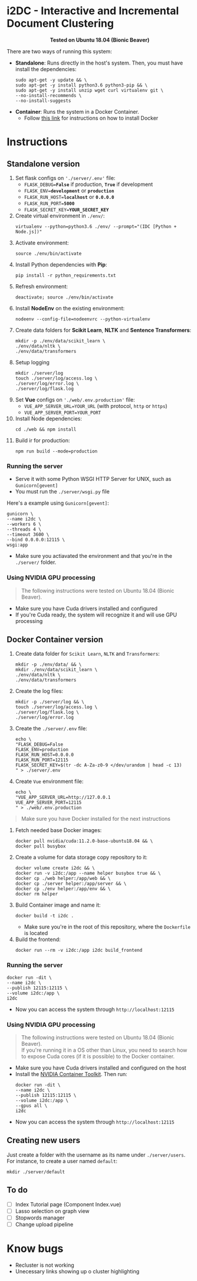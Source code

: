 # i2DC - Interactive and Incremental Document Clustering

<center>
  <strong>Tested on Ubuntu 18.04 (Bionic Beaver)</strong>
  <br/>
</center>

There are two ways of running this system:

* **Standalone**: Runs directly in the host's system. Then, you must have install the dependencies:
    ```shell
    sudo apt-get -y update && \
    sudo apt-get -y install python3.6 python3-pip && \
    sudo apt-get -y install unzip wget curl virtualenv git \
    --no-install-recommends \
    --no-install-suggests
    ```
* **Container**: Runs the system in a Docker Container.
  * Follow [this link](https://docs.docker.com/get-docker/) for instructions on how to install Docker

# Instructions

## Standalone version

1. Set flask configs on `'./server/.env'` file:
    * `FLASK_DEBUG=`**`False`** if production, **`True`** if development
    * `FLASK_ENV=`**`development`**   or **`production`**
    * `FLASK_RUN_HOST=`**`localhost`** or **`0.0.0.0`**
    * `FLASK_RUN_PORT=`**`5000`**
    * `FLASK_SECRET_KEY=`**`YOUR_SECRET_KEY`**
2. Create virtual environment in `./env/`:
    ```shell
    virtualenv --python=python3.6 ./env/ --prompt="(IDC [Python + Node.js])"
    ```
3. Activate environment: 
    ```shell
    source ./env/bin/activate
    ```
4. Install Python dependencies with **Pip**:
    ```shell
    pip install -r python_requirements.txt
    ```
5. Refresh environment:
    ```shell
    deactivate; source ./env/bin/activate
    ```
6. Install **NodeEnv** on the existing environment:
    ```shell
    nodeenv --config-file=nodeenvrc --python-virtualenv
    ```
7. Create data folders for **Scikit Learn**, **NLTK** and **Sentence Transformers**:
    ```shell
    mkdir -p ./env/data/scikit_learn \
    ./env/data/nltk \
    ./env/data/transformers
    ```
8.  Setup logging
    ```shell
    mkdir ./server/log
    touch ./server/log/access.log \
    ./server/log/error.log \
    ./server/log/flask.log
    ```
9. Set **Vue** configs on `'./web/.env.production'` file:
    * `VUE_APP_SERVER_URL=YOUR_URL` (with protocol, `http` or `https`)
    * `VUE_APP_SERVER_PORT=YOUR_PORT`
10. Install Node dependencies:
    ```shell
    cd ./web && npm install
    ```
11. Build ir for production:
    ```shell
    npm run build --mode=production
    ```

### Running the server

* Serve it with some Python WSGI HTTP Server for UNIX, such as `Gunicorn[gevent]`
* You must run the `./server/wsgi.py` file

Here's a example using `Gunicorn[gevent]`:
```shell
gunicorn \
--name i2dc \
--workers 6 \
--threads 4 \
--timeout 3600 \
--bind 0.0.0.0:12115 \
wsgi:app
```
* Make sure you actiavated the environment and that you're in the `./server/` folder.

### Using NVIDIA GPU processing

> The following instructions were tested on Ubuntu 18.04 (Bionic Beaver).

* Make sure you have Cuda drivers installed and configured
* If you're Cuda ready, the system will recognize it and will use GPU processing

## Docker Container version

1. Create data folder for `Scikit Learn`, `NLTK` and `Transformers`:
    ```shell
    mkdir -p ./env/data/ && \
    mkdir ./env/data/scikit_learn \
    ./env/data/nltk \
    ./env/data/transformers
    ```
2. Create the log files:
    ```
    mkdir -p ./server/log && \
    touch ./server/log/access.log \
    ./server/log/flask.log \
    ./server/log/error.log
    ```
3. Create the `./server/.env` file:
    ```shell
    echo \
    "FLASK_DEBUG=False
    FLASK_ENV=production
    FLASK_RUN_HOST=0.0.0.0
    FLASK_RUN_PORT=12115
    FLASK_SECRET_KEY=$(tr -dc A-Za-z0-9 </dev/urandom | head -c 13)
    " > ./server/.env
    ```
4. Create `Vue` environment file:
    ```shell
    echo \
    "VUE_APP_SERVER_URL=http://127.0.0.1
    VUE_APP_SERVER_PORT=12115
    " > ./web/.env.production
    ```

> Make sure you have Docker installed for the next instructions

1. Fetch needed base Docker images:
    ```shell
    docker pull nvidia/cuda:11.2.0-base-ubuntu18.04 && \
    docker pull busybox
    ```
2. Create a volume for data storage copy repository to it:
    ```shell
    docker volume create i2dc && \
    docker run -v i2dc:/app --name helper busybox true && \
    docker cp ./web helper:/app/web && \
    docker cp ./server helper:/app/server && \
    docker cp ./env helper:/app/env && \
    docker rm helper
    ```
3. Build Container image and name it:
    ```shell
    docker build -t i2dc .
    ```
    * Make sure you're in the root of this repository, where the `Dockerfile` is located
4. Build the frontend:
    ```shell
    docker run --rm -v i2dc:/app i2dc build_frontend
    ```

### Running the server

```shell
docker run -dit \
--name i2dc \
--publish 12115:12115 \
--volume i2dc:/app \
i2dc
```

* Now you can access the system through `http://localhost:12115`

### Using NVIDIA GPU processing

> The following instructions were tested on Ubuntu 18.04 (Bionic Beaver).<br/>
  If you're running it in a OS other than Linux, you need to search how to expose Cuda cores (if it is possible) to the Docker container.

* Make sure you have Cuda drivers installed and configured on the host
* Install the [NVIDIA Container Toolkit](https://docs.nvidia.com/datacenter/cloud-native/container-toolkit/install-guide.html#installation-guide). Then run:
    ```shell
    docker run -dit \
    --name i2dc \
    --publish 12115:12115 \
    --volume i2dc:/app \
    --gpus all \
    i2dc
    ```
* Now you can access the system through `http://localhost:12115`

## Creating new users

Just create a folder with the username as its name under `./server/users`.
For instance, to create a user named `default`:
  ```shell
  mkdir ./server/default
  ```

## To do

*   [ ] Index Tutorial page (Component Index.vue)
*   [ ] Lasso selection on graph view
*   [ ] Stopwords manager
*   [ ] Change upload pipeline

# Know bugs

* Recluster is not working
* Unecessary links showing up o cluster highlighting